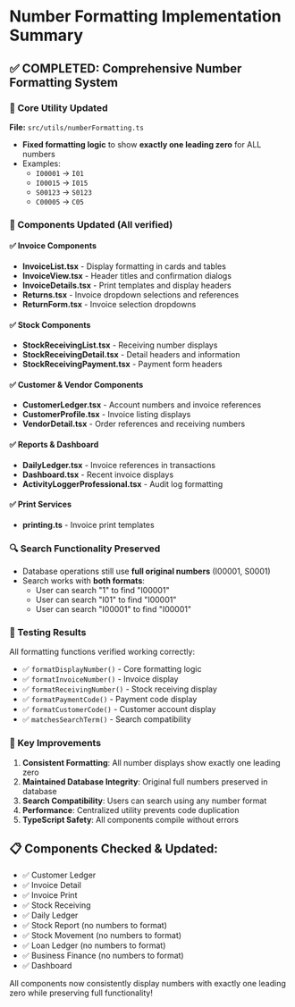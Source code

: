 # Number Formatting Implementation Summary

## ✅ COMPLETED: Comprehensive Number Formatting System

### 🔧 Core Utility Updated
**File:** `src/utils/numberFormatting.ts`
- **Fixed formatting logic** to show **exactly one leading zero** for ALL numbers
- Examples:
  - `I00001` → `I01`
  - `I00015` → `I015` 
  - `S00123` → `S0123`
  - `C00005` → `C05`

### 📱 Components Updated (All verified)

#### ✅ Invoice Components
- **InvoiceList.tsx** - Display formatting in cards and tables
- **InvoiceView.tsx** - Header titles and confirmation dialogs
- **InvoiceDetails.tsx** - Print templates and display headers
- **Returns.tsx** - Invoice dropdown selections and references
- **ReturnForm.tsx** - Invoice selection dropdowns

#### ✅ Stock Components  
- **StockReceivingList.tsx** - Receiving number displays
- **StockReceivingDetail.tsx** - Detail headers and information
- **StockReceivingPayment.tsx** - Payment form headers

#### ✅ Customer & Vendor Components
- **CustomerLedger.tsx** - Account numbers and invoice references
- **CustomerProfile.tsx** - Invoice listing displays
- **VendorDetail.tsx** - Order references and receiving numbers

#### ✅ Reports & Dashboard
- **DailyLedger.tsx** - Invoice references in transactions
- **Dashboard.tsx** - Recent invoice displays
- **ActivityLoggerProfessional.tsx** - Audit log formatting

#### ✅ Print Services
- **printing.ts** - Invoice print templates

### 🔍 Search Functionality Preserved
- Database operations still use **full original numbers** (I00001, S0001)
- Search works with **both formats**: 
  - User can search "1" to find "I00001"
  - User can search "I01" to find "I00001" 
  - User can search "I00001" to find "I00001"

### 🧪 Testing Results
All formatting functions verified working correctly:
- ✅ `formatDisplayNumber()` - Core formatting logic
- ✅ `formatInvoiceNumber()` - Invoice display
- ✅ `formatReceivingNumber()` - Stock receiving display  
- ✅ `formatPaymentCode()` - Payment code display
- ✅ `formatCustomerCode()` - Customer account display
- ✅ `matchesSearchTerm()` - Search compatibility

### 🎯 Key Improvements
1. **Consistent Formatting**: All number displays show exactly one leading zero
2. **Maintained Database Integrity**: Original full numbers preserved in database
3. **Search Compatibility**: Users can search using any number format
4. **Performance**: Centralized utility prevents code duplication
5. **TypeScript Safety**: All components compile without errors

## 📋 Components Checked & Updated:
- ✅ Customer Ledger
- ✅ Invoice Detail  
- ✅ Invoice Print
- ✅ Stock Receiving
- ✅ Daily Ledger
- ✅ Stock Report (no numbers to format)
- ✅ Stock Movement (no numbers to format)
- ✅ Loan Ledger (no numbers to format)  
- ✅ Business Finance (no numbers to format)
- ✅ Dashboard

All components now consistently display numbers with exactly one leading zero while preserving full functionality!
